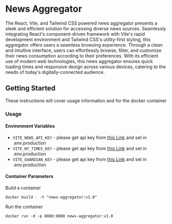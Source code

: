 # News Aggregator

The React, Vite, and Tailwind CSS powered news aggregator presents a sleek and efficient solution for accessing diverse news sources. Seamlessly integrating React's component-driven framework with Vite's rapid development environment and Tailwind CSS's utility-first styling, this aggregator offers users a seamless browsing experience. Through a clean and intuitive interface, users can effortlessly browse, filter, and customize their news consumption according to their preferences. With its efficient use of modern web technologies, this news aggregator ensures quick loading times and responsive design across various devices, catering to the needs of today's digitally-connected audience.

## Getting Started

These instructions will cover usage information and for the docker container

### Usage


#### Environment Variables

* `VITE_NEWS_API_KEY` - please get api key from [this Link](https://newsapi.org) and set in .env.production 
* `VITE_NY_TIMES_KEY` - please get api key from [this Link](https://developer.nytimes.com) and set in .env.production
* `VITE_GUARDIAN_KEY` - please get api key from [this Link](https://open-platform.theguardian.com) and set in .env.production


#### Container Parameters

Build a container

```shell
docker build . -t "news-aggregator:v1.0"
```

Run the container

```shell
docker run -d -p 8080:8080 news-aggregator:v1.0
```

